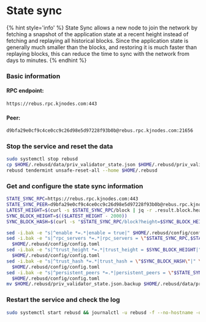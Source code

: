 # State sync

{% hint style='info' %}
State Sync allows a new node to join the network by fetching a snapshot of the application state 
at a recent height instead of fetching and replaying all historical blocks. Since the 
application state is generally much smaller than the blocks, and restoring it is much 
faster than replaying blocks, this can reduce the time to sync with the network from days to minutes.
{% endhint %}

### Basic information

#### RPC endpoint:

```bash
https://rebus.rpc.kjnodes.com:443
```

#### Peer:

```bash
d9bfa29e0cf9c4ce0cc9c26d98e5d97228f93b0b@rebus.rpc.kjnodes.com:21656
```

### Stop the service and reset the data

```bash
sudo systemctl stop rebusd
cp $HOME/.rebusd/data/priv_validator_state.json $HOME/.rebusd/priv_validator_state.json.backup
rebusd tendermint unsafe-reset-all --home $HOME/.rebusd
```

### Get and configure the state sync information

```bash
STATE_SYNC_RPC=https://rebus.rpc.kjnodes.com:443
STATE_SYNC_PEER=d9bfa29e0cf9c4ce0cc9c26d98e5d97228f93b0b@rebus.rpc.kjnodes.com:21656
LATEST_HEIGHT=$(curl -s $STATE_SYNC_RPC/block | jq -r .result.block.header.height)
SYNC_BLOCK_HEIGHT=$(($LATEST_HEIGHT - 2000))
SYNC_BLOCK_HASH=$(curl -s "$STATE_SYNC_RPC/block?height=$SYNC_BLOCK_HEIGHT" | jq -r .result.block_id.hash)

sed -i.bak -e "s|^enable *=.*|enable = true|" $HOME/.rebusd/config/config.toml
sed -i.bak -e "s|^rpc_servers *=.*|rpc_servers = \"$STATE_SYNC_RPC,$STATE_SYNC_RPC\"|" \
  $HOME/.rebusd/config/config.toml
sed -i.bak -e "s|^trust_height *=.*|trust_height = $SYNC_BLOCK_HEIGHT|" \
  $HOME/.rebusd/config/config.toml
sed -i.bak -e "s|^trust_hash *=.*|trust_hash = \"$SYNC_BLOCK_HASH\"|" \
  $HOME/.rebusd/config/config.toml
sed -i.bak -e "s|^persistent_peers *=.*|persistent_peers = \"$STATE_SYNC_PEER\"|" \
  $HOME/.rebusd/config/config.toml
mv $HOME/.rebusd/priv_validator_state.json.backup $HOME/.rebusd/data/priv_validator_state.json
```

### Restart the service and check the log

```bash
sudo systemctl start rebusd && journalctl -u rebusd -f --no-hostname -o cat
```
